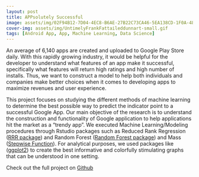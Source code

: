 ```yaml
---
layout: post
title: APPsolutely Successful 
image: assets/img/02F94B12-7D04-4EC8-B6AE-27B22C73CA46-5EA138CD-1F0A-4821-AFD2-EEAB73F2A66E.JPG
cover-img: assets/img/UntimelyFrankFattaileddunnart-small.gif
tags: [Android App, App, Machine Learning, Data Science]
---
```




An average of 6,140 apps are created and uploaded to Google Play Store daily. With this rapidly growing industry, it would be helpful for the developer to understand what features of an app make it successful, specifically what features will return high ratings and high number of installs. Thus, we want to construct a model to help both individuals and companies make better choices when it comes to developing apps to maximize revenues and user experience.

This project focuses on studying the different methods of machine learning to determine the best possible way to predict the indicator point to a successful Google App. Our main objective of the research is to understand the construction and functionality of Google application to help applications hit the market as a “trendy app”. We executed Machine Learning/Modeling procedures through Rstudio packages such as Reduced Rank Regression ([RRR package](https://github.com/chrisaddy/rrr)) and Random Forest ([Random Forest package](https://github.com/cran/randomForest)) and Mass ([Stepwise Function](https://github.com/cran/MASS/blob/master/R/stepAIC.R)). For analytical purposes, we used packages like ([ggplot2](https://github.com/tidyverse/ggplot2)) to create the best informative and colorfully stimulating graphs that can be understood in one setting.

Check out the full project on [Github](https://github.com/sunny7x7/TrendingApp)

